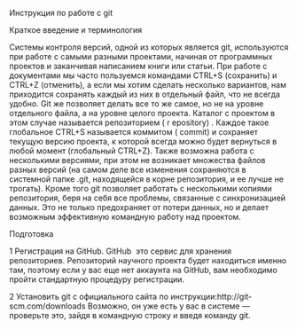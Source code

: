 Инструкция по работе с git 

Краткое введение и терминология 
 
Системы  контроля  версий,  одной  из  которых  является  git,  используются  при  работе  с 
самыми разными проектами, начиная от программных проектов и заканчивая написанием 
книги  или  статьи.  При  работе  с  документами  мы часто пользуемся  командами CTRL+S 
(сохранить)  и CTRL+Z  ​(отменить),​   а если мы хотим сделать несколько вариантов, нам 
приходится  сохранять  каждый  из  них  в  отдельный  файл,  что  не  всегда  удобно.  Git же 
позволяет делать все то же самое, но не на уровне отдельного файла, а на уровне целого 
проекта. Каталог с проектом в этом случае называется репозиторием (​ r​ epository)​ .​  Каждое 
такое  глобальное  CTRL+S называется  коммитом  (​ c​ ommit)​   и  сохраняет  текущую версию 
проекта, к которой всегда можно будет вернуться в любой момент (глобальный CTRL+Z). 
Также  возможна  работа  с  несколькими  версиями,  при  этом  не  возникает  множества 
файлов разных версий (на самом деле все изменения сохраняются в системной папке .git, 
находящейся  в  корне  репозитория,  и  ее  лучше  не  трогать).  Кроме  того  git  позволяет 
работать  с несколькими  копиями репозитория, беря на себя все проблемы, связанные с 
синхронизацией  данных.  Это  не  только  предохраняет  от  потери  данных,  но  и  делает 
возможным эффективную командную работу над проектом. 
 
Подготовка 
 
1 Регистрация  на  GitHub​.  GitHub  ­  это  сервис  для  хранения  репозиториев. 
Репозиторий  научного  проекта будет находиться именно  там, поэтому если у вас 
еще  нет  аккаунта  на  GitHub,  вам  необходимо  пройти  стандартную  процедуру 
регистрации. 
 
2 Установить git с официального сайта по инструкции: ​http://git­scm.com/downloads 
Возможно, он уже есть у вас в системе — проверьте это, зайдя в командную строку 
и введя команду git. 
 